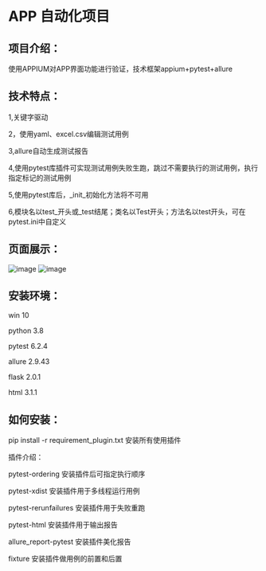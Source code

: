 # APP 自动化项目

## 项目介绍：

使用APPIUM对APP界面功能进行验证，技术框架appium+pytest+allure

## 技术特点：
1,关键字驱动

2，使用yaml、excel.csv编辑测试用例

3,allure自动生成测试报告

4,使用pytest库插件可实现测试用例失败生跑，跳过不需要执行的测试用例，执行指定标记的测试用例

5,使用pytest库后，_init_初始化方法将不可用

6,模块名以test_开头或_test结尾；类名以Test开头；方法名以test开头，可在pytest.ini中自定义

## 页面展示：
![image](https://user-images.githubusercontent.com/83941545/203574262-9bcbbcb9-db37-4aee-b01a-6e59419e670a.png)
![image](https://user-images.githubusercontent.com/83941545/203574477-a0efa1f5-f0b3-4edd-87b7-d76289ae4fd8.png)

## 安装环境：
win 10

python 3.8

pytest 6.2.4

allure 2.9.43

flask 2.0.1

html 3.1.1

## 如何安装：
pip install -r requirement_plugin.txt 安装所有使用插件

插件介绍：

pytest-ordering      安装插件后可指定执行顺序

pytest-xdist         安装插件用于多线程运行用例

pytest-rerunfailures 安装插件用于失败重跑

pytest-html          安装插件用于输出报告

allure_report-pytest  安装插件美化报告

fixture              安装插件做用例的前置和后置
